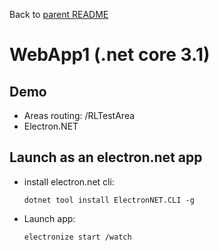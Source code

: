Back to [parent README](../README.md)

# WebApp1 (.net core 3.1)

## Demo

- Areas routing: /RLTestArea
- Electron.NET

## Launch as an electron.net app

- install electron.net cli:
	```
	dotnet tool install ElectronNET.CLI -g
	```
- Launch app:
	```
	electronize start /watch
	```


